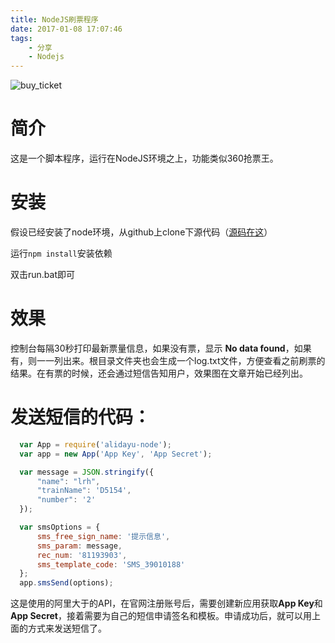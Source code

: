 ```yaml
---
title: NodeJS刷票程序
date: 2017-01-08 17:07:46
tags:
    - 分享
    - Nodejs
---
```


![buy_ticket](/images/buyTicket.jpg)


# 简介

这是一个脚本程序，运行在NodeJS环境之上，功能类似360抢票王。


# 安装

假设已经安装了node环境，从github上clone下源代码（[源码在这](https://github.com/renhongl/Buy_Ticket)）

运行`npm install`安装依赖

双击run.bat即可

# 效果

控制台每隔30秒打印最新票量信息，如果没有票，显示 **No data found**，如果有，则一一列出来。根目录文件夹也会生成一个log.txt文件，方便查看之前刷票的结果。在有票的时候，还会通过短信告知用户，效果图在文章开始已经列出。



# 发送短信的代码：

  ```js
	var App = require('alidayu-node');
	var app = new App('App Key', 'App Secret');

    var message = JSON.stringify({
        "name": "lrh",
        "trainName": 'D5154',
        "number": '2'
    });

    var smsOptions = {
        sms_free_sign_name: '提示信息',
        sms_param: message,
        rec_num: '81193903',
        sms_template_code: 'SMS_39010188'
    };
    app.smsSend(options);
  ```

这是使用的阿里大于的API，在官网注册账号后，需要创建新应用获取**App Key**和 **App Secret**，接着需要为自己的短信申请签名和模板。申请成功后，就可以用上面的方式来发送短信了。

